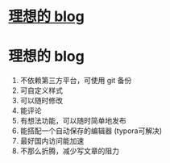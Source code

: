 # [理想的 blog](https://github.com/justcyl/blog/issues/3)

# 理想的 blog

1. 不依赖第三方平台，可使用 git 备份
2. 可自定义样式
3. 可以随时修改
4. 能评论
5. 有想法功能，可以随时简单地发布
6. 能搭配一个自动保存的编辑器 (typora可解决)
7. 最好国内访问能加速
8. 不那么折腾，减少写文章的阻力